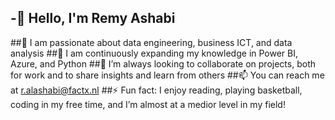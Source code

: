 
## -👋 Hello, I'm Remy Ashabi
##👀 I am passionate about data engineering, business ICT, and data analysis
##🌱 I am continuously expanding my knowledge in Power BI, Azure, and Python
##💞️ I’m always looking to collaborate on projects, both for work and to share insights and learn from others
##📫 You can reach me at r.alashabi@factx.nl
##⚡ Fun fact: I enjoy reading, playing basketball, coding in my free time, and I’m almost at a medior level in my field!

<!--
**R-Ashabi/R-ashabi** is a ✨ _special_ ✨ repository because its `README.md` (this file) appears on your GitHub profile.

Here are some ideas to get you started:

- 🔭 I’m currently working on ...
- 🌱 I’m currently learning ...
- 👯 I’m looking to collaborate on ...
- 🤔 I’m looking for help with ...
- 💬 Ask me about ...
- 📫 How to reach me: ...
- 😄 Pronouns: ...
- ⚡ Fun fact: ...
-->
